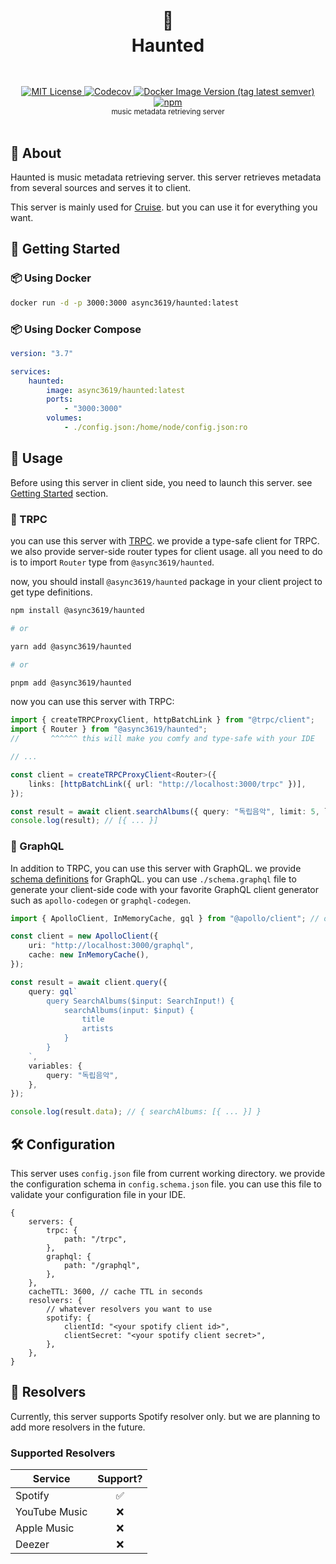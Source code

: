 <h1 align="center">
  <br />
  👻
  <br />
  Haunted
  <sup>
    <br />
    <br />
  </sup>    
</h1>

<div align="center">
    <a href="https://github.com/async3619/haunted/blob/main/LICENSE">
        <img src="https://img.shields.io/github/license/async3619/haunted.svg?style=flat-square" alt="MIT License" />
    </a>
    <a href="https://codecov.io/gh/async3619/haunted">
        <img alt="Codecov" src="https://img.shields.io/codecov/c/github/async3619/haunted?style=flat-square&token=DF3uhBCl9j">
    </a>
    <a href="https://hub.docker.com/r/async3619/haunted">
        <img alt="Docker Image Version (tag latest semver)" src="https://img.shields.io/docker/v/async3619/haunted/latest?label=docker&style=flat-square">
    </a>
    <a href="https://www.npmjs.com/package/@async3619/haunted">
        <img alt="npm" src="https://img.shields.io/npm/v/@async3619/haunted?style=flat-square" />
    </a>
    <br />
    <sup>music metadata retrieving server</sup>
    <br />
    <br />
</div>

## 📖 About

Haunted is music metadata retrieving server. this server retrieves metadata from several sources and serves it to client.

This server is mainly used for [Cruise](https://github.com/async3619/cruise). but you can use it for everything you want.

## 🚀 Getting Started

### 📦 Using Docker

```bash
docker run -d -p 3000:3000 async3619/haunted:latest
```

### 📦 Using Docker Compose

```yaml
version: "3.7"

services:
    haunted:
        image: async3619/haunted:latest
        ports:
            - "3000:3000"
        volumes:
            - ./config.json:/home/node/config.json:ro
```

## 📝 Usage

Before using this server in client side, you need to launch this server. see [Getting Started](#-getting-started) section.

### 📡 TRPC

you can use this server with [TRPC](https://trpc.io/). we provide a type-safe client for TRPC. we also provide 
server-side router types for client usage. all you need to do is to import `Router` type from `@async3619/haunted`.

now, you should install `@async3619/haunted` package in your client project to get type definitions.

```bash
npm install @async3619/haunted 

# or

yarn add @async3619/haunted

# or

pnpm add @async3619/haunted
```

now you can use this server with TRPC:

```ts
import { createTRPCProxyClient, httpBatchLink } from "@trpc/client";
import { Router } from "@async3619/haunted";
//       ^^^^^^ this will make you comfy and type-safe with your IDE

// ...

const client = createTRPCProxyClient<Router>({
    links: [httpBatchLink({ url: "http://localhost:3000/trpc" })],
});

const result = await client.searchAlbums({ query: "독립음악", limit: 5, locale: "ko_KR" });
console.log(result); // [{ ... }]
```

### 📡 GraphQL

In addition to TRPC, you can use this server with GraphQL. we provide [schema definitions](./schema.graphqls) for 
GraphQL. you can use `./schema.graphql` file to generate your client-side code with your favorite GraphQL client 
generator such as `apollo-codegen` or `graphql-codegen`.

```ts
import { ApolloClient, InMemoryCache, gql } from "@apollo/client"; // or your favorite GraphQL client

const client = new ApolloClient({
    uri: "http://localhost:3000/graphql",
    cache: new InMemoryCache(),
});

const result = await client.query({
    query: gql`
        query SearchAlbums($input: SearchInput!) {
            searchAlbums(input: $input) {
                title
                artists
            }
        }
    `,
    variables: {
        query: "독립음악",
    },
});

console.log(result.data); // { searchAlbums: [{ ... }] }
```

## 🛠️ Configuration

This server uses `config.json` file from current working directory. we provide the configuration schema in
`config.schema.json` file. you can use this file to validate your configuration file in your IDE.

```json5
{
    servers: {
        trpc: {
            path: "/trpc",
        },
        graphql: {
            path: "/graphql",
        },
    },
    cacheTTL: 3600, // cache TTL in seconds
    resolvers: {
        // whatever resolvers you want to use
        spotify: {
            clientId: "<your spotify client id>",
            clientSecret: "<your spotify client secret>",
        },
    },
}
```

## 🎵 Resolvers

Currently, this server supports Spotify resolver only. but we are planning to add more resolvers in the future.

### Supported Resolvers

| Service       | Support? |
| ------------- | :------: |
| Spotify       |    ✅    |
| YouTube Music |    ❌    |
| Apple Music   |    ❌    |
| Deezer        |    ❌    |
